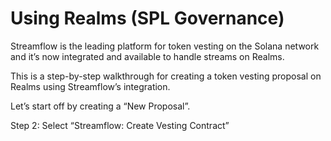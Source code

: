 # Using Realms (SPL Governance)

Streamflow is the leading platform for token vesting on the Solana network and it’s now integrated and available to handle streams on Realms.

This is a step-by-step walkthrough for creating a token vesting proposal on Realms using Streamflow’s integration.

Let’s start off by creating a “New Proposal”.

Step 2: Select “Streamflow: Create Vesting Contract”

